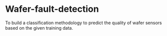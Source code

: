 # Wafer-fault-detection
To build a classification methodology to predict the quality of wafer sensors  based on the given training data. 
